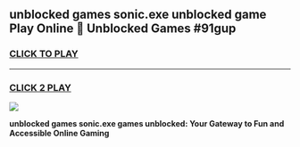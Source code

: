 
## unblocked games sonic.exe unblocked game Play Online 👋 Unblocked Games #91gup
<h3>
<a href="https://premium.freeplayer.one?title=unblocked_games_sonic.exe&ref=21F">CLICK TO PLAY</a></h3>
<hr>

<h3>
<a href="https://premium.freeplayer.one?title=unblocked_games_sonic.exe&ref=21F">CLICK 2 PLAY</a>
  
</h3>

<a href="https://premium.freeplayer.one?title=unblocked_games_sonic.exe&ref=21F/"><img src="https://clearcache.store/games.png"></a>


**unblocked games sonic.exe games unblocked: Your Gateway to Fun and Accessible Online Gaming**
